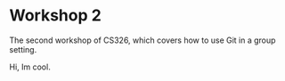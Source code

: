 # Workshop 2

The second workshop of CS326, which covers how to use Git in a group setting.

Hi, Im cool.
